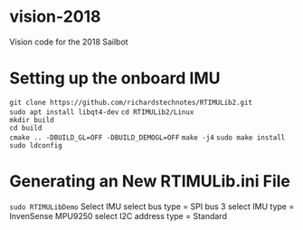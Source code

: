 # vision-2018
Vision code for the 2018 Sailbot

# Setting up the onboard IMU
`git clone https://github.com/richardstechnotes/RTIMULib2.git`  
`sudo apt install libqt4-dev`
`cd RTIMULib2/Linux`  
`mkdir build`  
`cd build`  
`cmake .. -DBUILD_GL=OFF -DBUILD_DEMOGL=OFF`
`make -j4`
`sudo make install`
`sudo ldconfig`

# Generating an New RTIMULib.ini File
`sudo RTIMULibDemo`
Select IMU
select bus type = SPI bus 3
select IMU type = InvenSense MPU9250
select I2C address type = Standard
